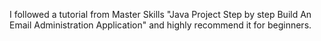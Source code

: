 I followed a tutorial from Master Skills "Java Project Step by step Build An Email Administration Application" and highly recommend it for beginners.
